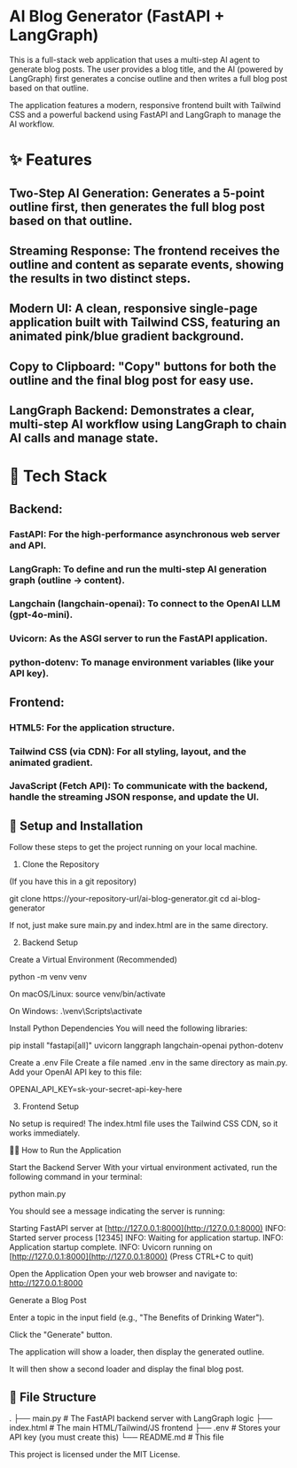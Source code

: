 # AI Blog Generator (FastAPI + LangGraph)

This is a full-stack web application that uses a multi-step AI agent to generate blog posts. The user provides a blog title, and the AI (powered by LangGraph) first generates a concise outline and then writes a full blog post based on that outline.

The application features a modern, responsive frontend built with Tailwind CSS and a powerful backend using FastAPI and LangGraph to manage the AI workflow.

# ✨ Features

## Two-Step AI Generation: Generates a 5-point outline first, then generates the full blog post based on that outline.

## Streaming Response: The frontend receives the outline and content as separate events, showing the results in two distinct steps.

## Modern UI: A clean, responsive single-page application built with Tailwind CSS, featuring an animated pink/blue gradient background.

## Copy to Clipboard: "Copy" buttons for both the outline and the final blog post for easy use.

## LangGraph Backend: Demonstrates a clear, multi-step AI workflow using LangGraph to chain AI calls and manage state.

# 🚀 Tech Stack

## Backend:

### FastAPI: For the high-performance asynchronous web server and API.

### LangGraph: To define and run the multi-step AI generation graph (outline -> content).

### Langchain (langchain-openai): To connect to the OpenAI LLM (gpt-4o-mini).

### Uvicorn: As the ASGI server to run the FastAPI application.

### python-dotenv: To manage environment variables (like your API key).

## Frontend:

### HTML5: For the application structure.

### Tailwind CSS (via CDN): For all styling, layout, and the animated gradient.

### JavaScript (Fetch API): To communicate with the backend, handle the streaming JSON response, and update the UI.

## 🔧 Setup and Installation

Follow these steps to get the project running on your local machine.

1. Clone the Repository

(If you have this in a git repository)

git clone https://your-repository-url/ai-blog-generator.git
cd ai-blog-generator


If not, just make sure main.py and index.html are in the same directory.

2. Backend Setup

Create a Virtual Environment (Recommended)

python -m venv venv


On macOS/Linux: source venv/bin/activate

On Windows: .\venv\Scripts\activate

Install Python Dependencies
You will need the following libraries:

pip install "fastapi[all]" uvicorn langgraph langchain-openai python-dotenv


Create a .env File
Create a file named .env in the same directory as main.py. Add your OpenAI API key to this file:

OPENAI_API_KEY=sk-your-secret-api-key-here


3. Frontend Setup

No setup is required! The index.html file uses the Tailwind CSS CDN, so it works immediately.

🏃‍♂️ How to Run the Application

Start the Backend Server
With your virtual environment activated, run the following command in your terminal:

python main.py


You should see a message indicating the server is running:

Starting FastAPI server at [http://127.0.0.1:8000](http://127.0.0.1:8000)
INFO:     Started server process [12345]
INFO:     Waiting for application startup.
INFO:     Application startup complete.
INFO:     Uvicorn running on [http://127.0.0.1:8000](http://127.0.0.1:8000) (Press CTRL+C to quit)


Open the Application
Open your web browser and navigate to:
http://127.0.0.1:8000

Generate a Blog Post

Enter a topic in the input field (e.g., "The Benefits of Drinking Water").

Click the "Generate" button.

The application will show a loader, then display the generated outline.

It will then show a second loader and display the final blog post.

## 📁 File Structure

.
├── main.py     # The FastAPI backend server with LangGraph logic
├── index.html    # The main HTML/Tailwind/JS frontend
├── .env          # Stores your API key (you must create this)
└── README.md     # This file


This project is licensed under the MIT License.